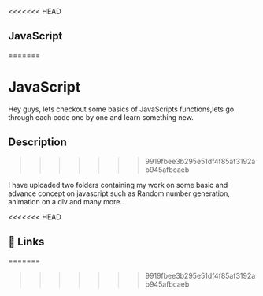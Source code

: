 <<<<<<< HEAD

## JavaScript
=======
# JavaScript
Hey guys, lets checkout some basics of JavaScripts functions,lets go through each code one by one and learn something new.


## Description
>>>>>>> 9919fbee3b295e51df4f85af3192ab945afbcaeb

I have uploaded two folders containing my work on some basic and advance concept on javascript such as Random number generation, animation on a div and many more..


<<<<<<< HEAD
## 🔗 Links


=======
>>>>>>> 9919fbee3b295e51df4f85af3192ab945afbcaeb

